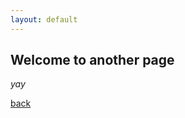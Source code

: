```yaml
---
layout: default
---
```


## Welcome to another page



_yay_

[back](./)


<head>
 <link rel="stylesheet" type="text/css" href="http://jsxgraph.uni-bayreuth.de/distrib/jsxgraph.css" />
 <script type="text/javascript" src="http://jsxgraph.uni-bayreuth.de/distrib/jsxgraphcore.js"></script>
</head>

<div id="box" class="jxgbox" style="width:500px; height:500px;"></div>
<script type="text/javascript">
 var b = JXG.JSXGraph.initBoard('box', {boundingbox: [-10, 10, 10, -10], axis:true});
 var p1 = b.createElement('point',[0,0], {name:'A',size: 4, face: 'o'});
 var p2 = b.createElement('point',[2,-1], {name:'B',size: 4, face: 'o'});
 var ci = b.createElement('circle',["A","B"], {strokeColor:'#00ff00',strokeWidth:2});
</script>

<script src="https://d3js.org/d3.v4.js"></script>
<div id="viz"></div>
   <script type="text/javascript">

   var sampleSVG = d3.select("#viz")
       .append("svg")
       .attr("width", 100)
       .attr("height", 100);    

   sampleSVG.append("circle")
       .style("stroke", "gray")
       .style("fill", "white")
       .attr("r", 40)
       .attr("cx", 50)
       .attr("cy", 50)
       .on("mouseover", function(){d3.select(this).style("fill", "aliceblue");})
       .on("mouseout", function(){d3.select(this).style("fill", "white");});

   </script>
